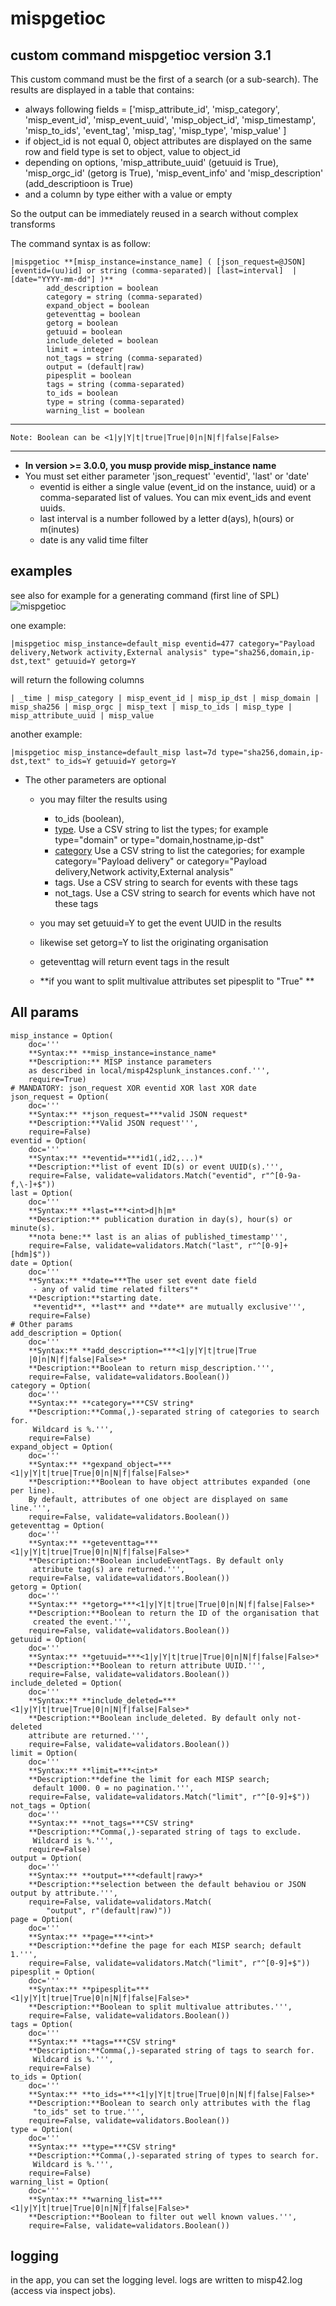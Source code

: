 # mispgetioc
## custom command mispgetioc version 3.1
This custom command must be the first of a search (or a sub-search). The results are displayed in a table that contains:

- always following fields = ['misp_attribute_id', 'misp_category', 'misp_event_id', 'misp_event_uuid', 'misp_object_id', 'misp_timestamp', 'misp_to_ids', 'event_tag', 'misp_tag', 'misp_type', 'misp_value'  ]
- if object_id is not equal 0, object attributes are displayed on the same row and field type is set to object, value to object_id
- depending on options, 'misp_attribute_uuid' (getuuid is True), 'misp_orgc_id' (getorg is True), 'misp_event_info' and 'misp_description' (add_descriptioon is True)
- and a column by type either with a value or empty

So the output can be immediately reused in a search without complex transforms

The command syntax is as follow:

    |mispgetioc **[misp_instance=instance_name] ( [json_request=@JSON] [eventid=(uu)id] or string (comma-separated)| [last=interval]  | [date="YYYY-mm-dd"] )**
            add_description = boolean
            category = string (comma-separated)
            expand_object = boolean
            geteventtag = boolean
            getorg = boolean
            getuuid = boolean
            include_deleted = boolean
            limit = integer
            not_tags = string (comma-separated)
            output = (default|raw)
            pipesplit = boolean
            tags = string (comma-separated)
            to_ids = boolean
            type = string (comma-separated)
            warning_list = boolean
        
----
    Note: Boolean can be <1|y|Y|t|true|True|0|n|N|f|false|False>
----
- **In version >= 3.0.0, you musp provide misp_instance name**
- You must set either parameter 'json_request' 'eventid', 'last' or 'date'
    + eventid is either a single value (event_id on the instance, uuid) or a comma-separated list of values. You can mix event_ids and event uuids.
    + last interval is a number followed by a letter d(ays), h(ours) or m(inutes)
    + date is any valid time filter

## examples
see also for example for a generating command (first line of SPL)
![mispgetioc](../images/misp42_custom_command_mispgetioc_dashboard.png) 

one example:

    |mispgetioc misp_instance=default_misp eventid=477 category="Payload delivery,Network activity,External analysis" type="sha256,domain,ip-dst,text" getuuid=Y getorg=Y

will return the following columns

    | _time | misp_category | misp_event_id | misp_ip_dst | misp_domain | misp_sha256 | misp_orgc | misp_text | misp_to_ids | misp_type | misp_attribute_uuid | misp_value

another example:

    |mispgetioc misp_instance=default_misp last=7d type="sha256,domain,ip-dst,text" to_ids=Y getuuid=Y getorg=Y

- The other parameters are optional
    + you may filter the results using
        - to_ids (boolean),
        - [type](https://www.circl.lu/doc/misp/categories-and-types/#types). Use a CSV string to list the types; for example type="domain" or type="domain,hostname,ip-dst"
        - [category](https://www.circl.lu/doc/misp/categories-and-types/#categories) Use a CSV string to list the categories; for example category="Payload delivery" or category="Payload delivery,Network activity,External analysis"
        - tags. Use a CSV string to search for events with these tags
        - not_tags. Use a CSV string to search for events which have not these tags

    + you may set getuuid=Y to get the event UUID in the results 
    + likewise set getorg=Y to list the originating organisation
    + geteventtag will return event tags in the result
    + **if you want to split multivalue attributes set pipesplit to "True" **


## All params

    misp_instance = Option(
        doc='''
        **Syntax:** **misp_instance=instance_name*
        **Description:** MISP instance parameters
        as described in local/misp42splunk_instances.conf.''',
        require=True)
    # MANDATORY: json_request XOR eventid XOR last XOR date
    json_request = Option(
        doc='''
        **Syntax:** **json_request=***valid JSON request*
        **Description:**Valid JSON request''',
        require=False)
    eventid = Option(
        doc='''
        **Syntax:** **eventid=***id1(,id2,...)*
        **Description:**list of event ID(s) or event UUID(s).''',
        require=False, validate=validators.Match("eventid", r"^[0-9a-f,\-]+$"))
    last = Option(
        doc='''
        **Syntax:** **last=***<int>d|h|m*
        **Description:** publication duration in day(s), hour(s) or minute(s).
        **nota bene:** last is an alias of published_timestamp''',
        require=False, validate=validators.Match("last", r"^[0-9]+[hdm]$"))
    date = Option(
        doc='''
        **Syntax:** **date=***The user set event date field
         - any of valid time related filters"*
        **Description:**starting date.
         **eventid**, **last** and **date** are mutually exclusive''',
        require=False)
    # Other params
    add_description = Option(
        doc='''
        **Syntax:** **add_description=***<1|y|Y|t|true|True
        |0|n|N|f|false|False>*
        **Description:**Boolean to return misp_description.''',
        require=False, validate=validators.Boolean())
    category = Option(
        doc='''
        **Syntax:** **category=***CSV string*
        **Description:**Comma(,)-separated string of categories to search for.
         Wildcard is %.''',
        require=False)
    expand_object = Option(
        doc='''
        **Syntax:** **gexpand_object=***<1|y|Y|t|true|True|0|n|N|f|false|False>*
        **Description:**Boolean to have object attributes expanded (one per line).
        By default, attributes of one object are displayed on same line.''',
        require=False, validate=validators.Boolean())
    geteventtag = Option(
        doc='''
        **Syntax:** **geteventtag=***<1|y|Y|t|true|True|0|n|N|f|false|False>*
        **Description:**Boolean includeEventTags. By default only
         attribute tag(s) are returned.''',
        require=False, validate=validators.Boolean())
    getorg = Option(
        doc='''
        **Syntax:** **getorg=***<1|y|Y|t|true|True|0|n|N|f|false|False>*
        **Description:**Boolean to return the ID of the organisation that
         created the event.''',
        require=False, validate=validators.Boolean())
    getuuid = Option(
        doc='''
        **Syntax:** **getuuid=***<1|y|Y|t|true|True|0|n|N|f|false|False>*
        **Description:**Boolean to return attribute UUID.''',
        require=False, validate=validators.Boolean())
    include_deleted = Option(
        doc='''
        **Syntax:** **include_deleted=***<1|y|Y|t|true|True|0|n|N|f|false|False>*
        **Description:**Boolean include_deleted. By default only not-deleted
        attribute are returned.''',
        require=False, validate=validators.Boolean())
    limit = Option(
        doc='''
        **Syntax:** **limit=***<int>*
        **Description:**define the limit for each MISP search;
         default 1000. 0 = no pagination.''',
        require=False, validate=validators.Match("limit", r"^[0-9]+$"))
    not_tags = Option(
        doc='''
        **Syntax:** **not_tags=***CSV string*
        **Description:**Comma(,)-separated string of tags to exclude.
         Wildcard is %.''',
        require=False)
    output = Option(
        doc='''
        **Syntax:** **output=***<default|rawy>*
        **Description:**selection between the default behaviou or JSON output by attribute.''',
        require=False, validate=validators.Match(
            "output", r"(default|raw)"))
    page = Option(
        doc='''
        **Syntax:** **page=***<int>*
        **Description:**define the page for each MISP search; default 1.''',
        require=False, validate=validators.Match("limit", r"^[0-9]+$"))
    pipesplit = Option(
        doc='''
        **Syntax:** **pipesplit=***<1|y|Y|t|true|True|0|n|N|f|false|False>*
        **Description:**Boolean to split multivalue attributes.''',
        require=False, validate=validators.Boolean())
    tags = Option(
        doc='''
        **Syntax:** **tags=***CSV string*
        **Description:**Comma(,)-separated string of tags to search for.
         Wildcard is %.''',
        require=False)
    to_ids = Option(
        doc='''
        **Syntax:** **to_ids=***<1|y|Y|t|true|True|0|n|N|f|false|False>*
        **Description:**Boolean to search only attributes with the flag
         "to_ids" set to true.''',
        require=False, validate=validators.Boolean())
    type = Option(
        doc='''
        **Syntax:** **type=***CSV string*
        **Description:**Comma(,)-separated string of types to search for.
         Wildcard is %.''',
        require=False)
    warning_list = Option(
        doc='''
        **Syntax:** **warning_list=***<1|y|Y|t|true|True|0|n|N|f|false|False>*
        **Description:**Boolean to filter out well known values.''',
        require=False, validate=validators.Boolean())

## logging
in the app, you can set the logging level. logs are written to misp42.log (access via inspect jobs).
